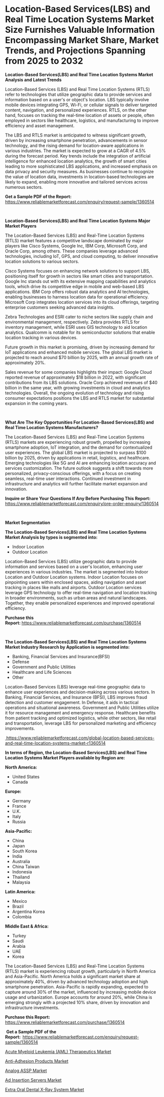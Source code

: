 <p><h1>Location-Based Services(LBS) and Real Time Location Systems Market Size Furnishes Valuable Information Encompassing Market Share, Market Trends, and Projections Spanning from 2025 to 2032</h1></p><p><strong>Location-Based Services(LBS) and Real Time Location Systems Market Analysis and Latest Trends</strong></p>
<p><p>Location-Based Services (LBS) and Real Time Location Systems (RTLS) refer to technologies that utilize geographic data to provide services and information based on a user's or object's location. LBS typically involve mobile devices integrating GPS, Wi-Fi, or cellular signals to deliver targeted content, navigation, and personalized experiences. RTLS, on the other hand, focuses on tracking the real-time location of assets or people, often employed in sectors like healthcare, logistics, and manufacturing to improve efficiency and asset management.</p><p>The LBS and RTLS market is anticipated to witness significant growth, driven by increasing smartphone penetration, advancements in sensor technology, and the rising demand for location-aware applications in various industries. The market is expected to grow at a CAGR of 4.5% during the forecast period. Key trends include the integration of artificial intelligence for enhanced location analytics, the growth of smart cities leading to more sophisticated LBS applications, and increased emphasis on data privacy and security measures. As businesses continue to recognize the value of location data, investments in location-based technologies are likely to expand, enabling more innovative and tailored services across numerous sectors.</p></p>
<p><strong>Get a Sample PDF of the Report:&nbsp;</strong> <a href="https://www.reliablemarketforecast.com/enquiry/request-sample/1360514?utm_campaign=1108&utm_medium=2&utm_source=Github&utm_content=ia&utm_term=22032025&utm_id=location-based-serviceslbs-and-real-time-location-systems">https://www.reliablemarketforecast.com/enquiry/request-sample/1360514</a></p>
<p>&nbsp;</p>
<p><strong>Location-Based Services(LBS) and Real Time Location Systems Major Market Players</strong></p>
<p><p>The Location-Based Services (LBS) and Real-Time Location Systems (RTLS) market features a competitive landscape dominated by major players like Cisco Systems, Google Inc, IBM Corp, Microsoft Corp, and Oracle Corp, among others. These companies leverage advanced technologies, including IoT, GPS, and cloud computing, to deliver innovative location solutions to various sectors.</p><p>Cisco Systems focuses on enhancing network solutions to support LBS, positioning itself for growth in sectors like smart cities and transportation. Google Inc stands out with its extensive mapping capabilities and analytics tools, which drive its competitive edge in mobile and web-based LBS applications. IBM Corp offers robust data analytics and AI technologies, enabling businesses to harness location data for operational efficiency. Microsoft Corp integrates location services into its cloud offerings, targeting enterprise customers seeking advanced data insights.</p><p>Zebra Technologies and ESRI cater to niche sectors like supply chain and environmental management, respectively. Zebra provides RTLS for inventory management, while ESRI uses GIS technology to aid location analytics. Qualcomm is notable for its semiconductor solutions that enable location tracking in various devices.</p><p>Future growth in this market is promising, driven by increasing demand for IoT applications and enhanced mobile services. The global LBS market is projected to reach around $70 billion by 2025, with an annual growth rate of approximately 20%.</p><p>Sales revenue for some companies highlights their impact: Google Cloud reported revenue of approximately $18 billion in 2022, with significant contributions from its LBS solutions. Oracle Corp achieved revenues of $40 billion in the same year, with growing investments in cloud and analytics technologies. Overall, the ongoing evolution of technology and rising consumer expectations positions the LBS and RTLS market for substantial expansion in the coming years.</p></p>
<p>&nbsp;</p>
<p><strong>What Are The Key Opportunities For Location-Based Services(LBS) and Real Time Location Systems Manufacturers?</strong></p>
<p><p>The Location-Based Services (LBS) and Real-Time Location Systems (RTLS) markets are experiencing robust growth, propelled by increasing smartphone adoption, IoT integration, and the demand for contextualized user experiences. The global LBS market is projected to surpass $100 billion by 2025, driven by applications in retail, logistics, and healthcare. Emerging technologies like 5G and AI are enhancing location accuracy and services customization. The future outlook suggests a shift towards more personalized, privacy-conscious offerings, with a focus on creating seamless, real-time user interactions. Continued investment in infrastructure and analytics will further facilitate market expansion and innovation.</p></p>
<p><strong>Inquire or Share Your Questions If Any Before Purchasing This Report:</strong> <a href="https://www.reliablemarketforecast.com/enquiry/pre-order-enquiry/1360514?utm_campaign=1108&utm_medium=2&utm_source=Github&utm_content=ia&utm_term=22032025&utm_id=location-based-serviceslbs-and-real-time-location-systems">https://www.reliablemarketforecast.com/enquiry/pre-order-enquiry/1360514</a></p>
<p>&nbsp;</p>
<p><strong>Market Segmentation</strong></p>
<p><strong>The Location-Based Services(LBS) and Real Time Location Systems Market Analysis by types is segmented into:</strong></p>
<p><ul><li>Indoor Location</li><li>Outdoor Location</li></ul></p>
<p><p>Location-Based Services (LBS) utilize geographic data to provide information and services based on a user's location, enhancing user experiences in various industries. The market is segmented into Indoor Location and Outdoor Location systems. Indoor Location focuses on pinpointing users within enclosed spaces, aiding navigation and asset tracking in places like malls and airports. Outdoor Location services leverage GPS technology to offer real-time navigation and location tracking in broader environments, such as urban areas and natural landscapes. Together, they enable personalized experiences and improved operational efficiency.</p></p>
<p><strong>Purchase this Report:&nbsp;</strong><a href="https://www.reliablemarketforecast.com/purchase/1360514?utm_campaign=1108&utm_medium=2&utm_source=Github&utm_content=ia&utm_term=22032025&utm_id=location-based-serviceslbs-and-real-time-location-systems">https://www.reliablemarketforecast.com/purchase/1360514</a></p>
<p>&nbsp;</p>
<p><strong>The Location-Based Services(LBS) and Real Time Location Systems Market Industry Research by Application is segmented into:</strong></p>
<p><ul><li>Banking, Financial Services and Insurance(BFSI)</li><li>Defense</li><li>Government and Public Utilities</li><li>Healthcare and Life Sciences</li><li>Other</li></ul></p>
<p><p>Location-Based Services (LBS) leverage real-time geographic data to enhance user experiences and decision-making across various sectors. In Banking, Financial Services, and Insurance (BFSI), LBS improves fraud detection and customer engagement. In Defense, it aids in tactical operations and situational awareness. Government and Public Utilities utilize it for resource management and emergency response. Healthcare benefits from patient tracking and optimized logistics, while other sectors, like retail and transportation, leverage LBS for personalized marketing and efficiency improvements.</p></p>
<p><a href="https://www.reliablemarketforecast.com/global-location-based-services-and-real-time-location-systems-market-r1360514?utm_campaign=1108&utm_medium=2&utm_source=Github&utm_content=ia&utm_term=22032025&utm_id=location-based-serviceslbs-and-real-time-location-systems">&nbsp;https://www.reliablemarketforecast.com/global-location-based-services-and-real-time-location-systems-market-r1360514</a></p>
<p><strong>In terms of Region, the Location-Based Services(LBS) and Real Time Location Systems Market Players available by Region are:</strong></p>
<p>
    <p> <strong> North America: </strong>
        <ul>
            <li>United States</li>
            <li>Canada</li>
        </ul>
        </p> 
    <p> <strong> Europe: </strong>
        <ul>
            <li>Germany</li>
            <li>France</li>
            <li>U.K.</li>
            <li>Italy</li>
            <li>Russia</li>
        </ul>
        </p> 
    <p> <strong> Asia-Pacific: </strong>
        <ul>
            <li>China</li>
            <li>Japan</li>
            <li>South Korea</li>
            <li>India</li>
            <li>Australia</li>
            <li>China Taiwan</li>
            <li>Indonesia</li>
            <li>Thailand</li>
            <li>Malaysia</li>
        </ul>
        </p> 
    <p> <strong> Latin America: </strong>
        <ul>
            <li>Mexico</li>
            <li>Brazil</li>
            <li>Argentina Korea</li>
            <li>Colombia</li>
        </ul>
        </p> 
    <p> <strong> Middle East & Africa: </strong>
        <ul>
            <li>Turkey</li>
            <li>Saudi</li>
            <li>Arabia</li>
            <li>UAE</li>
            <li>Korea</li>
        </ul>
    </p>
    </p>
<p><p>The Location-Based Services (LBS) and Real-Time Location Systems (RTLS) market is experiencing robust growth, particularly in North America and Asia-Pacific. North America holds a significant market share at approximately 40%, driven by advanced technology adoption and high smartphone penetration. Asia-Pacific is rapidly expanding, expected to capture around 30% of the market, influenced by increasing mobile device usage and urbanization. Europe accounts for around 20%, while China is emerging strongly with a projected 10% share, driven by innovation and infrastructure investments.</p></p>
<p><strong>Purchase this Report: </strong><a href="https://www.reliablemarketforecast.com/purchase/1360514?utm_campaign=1108&utm_medium=2&utm_source=Github&utm_content=ia&utm_term=22032025&utm_id=location-based-serviceslbs-and-real-time-location-systems">https://www.reliablemarketforecast.com/purchase/1360514</a></p>
<p>&nbsp;<strong>Get a Sample PDF of the Report:&nbsp;&nbsp;</strong><a href="https://www.reliablemarketforecast.com/enquiry/request-sample/1360514?utm_campaign=1108&utm_medium=2&utm_source=Github&utm_content=ia&utm_term=22032025&utm_id=location-based-serviceslbs-and-real-time-location-systems">https://www.reliablemarketforecast.com/enquiry/request-sample/1360514</a></p>
<p><strong></strong></p>
<p><p><a href="https://github.com/winjelequegt/Market-Research-Report-List-1/blob/main/acute-myeloid-leukemia-aml-therapeutics-market.md?utm_campaign=1108&utm_medium=2&utm_source=Github&utm_content=ia&utm_term=22032025&utm_id=location-based-serviceslbs-and-real-time-location-systems">Acute Myeloid Leukemia (AML) Therapeutics Market</a></p><p><a href="https://github.com/wilzeryammy/Market-Research-Report-List-1/blob/main/anti-adhesion-products-market.md?utm_campaign=1108&utm_medium=2&utm_source=Github&utm_content=ia&utm_term=22032025&utm_id=location-based-serviceslbs-and-real-time-location-systems">Anti-Adhesion Products Market</a></p><p><a href="https://github.com/firdwsermald/Market-Research-Report-List-1/blob/main/analog-assp-market.md?utm_campaign=1108&utm_medium=2&utm_source=Github&utm_content=ia&utm_term=22032025&utm_id=location-based-serviceslbs-and-real-time-location-systems">Analog ASSP Market</a></p><p><a href="https://github.com/fontshatintj/Market-Research-Report-List-1/blob/main/ad-insertion-servers-market.md?utm_campaign=1108&utm_medium=2&utm_source=Github&utm_content=ia&utm_term=22032025&utm_id=location-based-serviceslbs-and-real-time-location-systems">Ad Insertion Servers Market</a></p><p><a href="https://github.com/bredevasil2q/Market-Research-Report-List-1/blob/main/extra-oral-dental-x-ray-system-market.md?utm_campaign=1108&utm_medium=2&utm_source=Github&utm_content=ia&utm_term=22032025&utm_id=location-based-serviceslbs-and-real-time-location-systems">Extra Oral Dental X-Ray System Market</a></p></p>